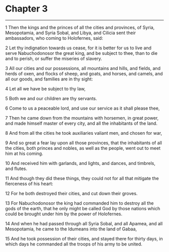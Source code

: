 # Chapter 3

***

1 Then the kings and the princes of all the cities and provinces, of Syria, Mesopotamia, and Syria Sobal, and Libya, and Cilicia sent their ambassadors, who coming to Holofernes, said:

2 Let thy indignation towards us cease, for it is better for us to live and serve Nabuchodonosor the great king, and be subject to thee, than to die and to perish, or suffer the miseries of slavery.

3 All our cities and our possessions, all mountains and hills, and fields, and herds of oxen, and flocks of sheep, and goats, and horses, and camels, and all our goods, and families are in thy sight:

4 Let all we have be subject to thy law,

5 Both we and our children are thy servants.

6 Come to us a peaceable lord, and use our service as it shall please thee,

7 Then he came down from the mountains with horsemen, in great power, and made himself master of every city, and all the inhabitants of the land.

8 And from all the cities he took auxiliaries valiant men, and chosen for war,

9 And so great a fear lay upon all those provinces, that the inhabitants of all the cities, both princes and nobles, as well as the people, went out to meet him at his coming.

10 And received him with garlands, and lights, and dances, and timbrels, and flutes.

11 And though they did these things, they could not for all that mitigate the fierceness of his heart:

12 For he both destroyed their cities, and cut down their groves.

13 For Nabuchodonosor the king had commanded him to destroy all the gods of the earth, that he only might be called God by those nations which could be brought under him by the power of Holofernes.

14 And when he had passed through all Syria Sobal, and all Apamea, and all Mesopotamia, he came to the Idumeans into the land of Gabaa,

15 And he took possession of their cities, and stayed there for thirty days, in which days he commanded all the troops of his army to be united.

